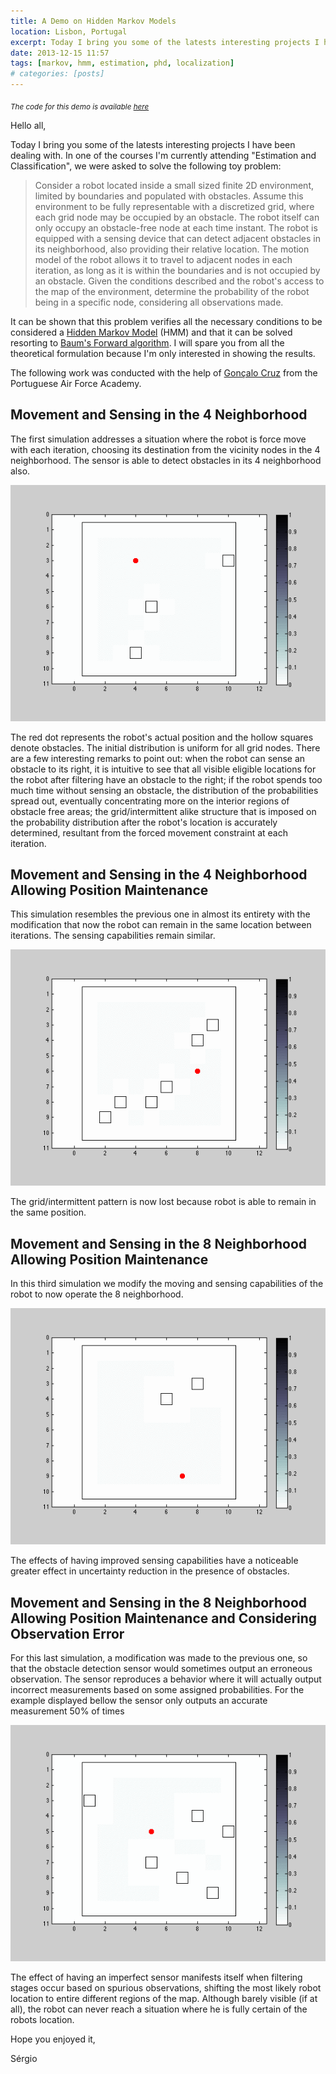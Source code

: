```yaml
---
title: A Demo on Hidden Markov Models
location: Lisbon, Portugal
excerpt: Today I bring you some of the latests interesting projects I have been dealing with. In one of the courses I'm currently attending "Estimation and Classification", we were asked to solve the following toy problem.
date: 2013-12-15 11:57
tags: [markov, hmm, estimation, phd, localization]
# categories: [posts]
---
```


<sub>*The code for this demo is available [here][code]*</sub>

Hello all,

Today I bring you some of the latests interesting projects I have been dealing with. In one of the courses I'm currently attending "Estimation and Classification", we were asked to solve the following toy problem:

>Consider a robot located inside a small sized finite 2D environment, limited by boundaries and populated with obstacles. Assume this environment to be fully representable with a discretized grid, where each grid node may be occupied by an obstacle. The robot itself can only occupy an obstacle-free node at each time instant. The robot is equipped with a sensing device that can detect adjacent obstacles in its neighborhood, also providing their relative location. The motion model of the robot allows it to travel to adjacent nodes in each iteration, as long as it is within the boundaries and is not occupied by an obstacle. Given the conditions described and the robot's access to the map of the environment, determine the probability of the robot being in a specific node, considering all observations made.

It can be shown that this problem verifies all the necessary conditions to be considered a [Hidden Markov Model][hmm] (HMM) and that it can be solved resorting to [Baum's Forward algorithm][baum]. I will spare you from all the theoretical formulation because I'm only interested in showing the results.

The following work was conducted with the help of [Gonçalo Cruz][goncalo] from the Portuguese Air Force Academy.

## Movement and Sensing in the 4 Neighborhood

The first simulation addresses a situation where the robot is force move with each iteration, choosing its destination from the vicinity nodes in the 4 neighborhood. The sensor is able to detect obstacles in its 4 neighborhood also.

![](/assets/images/posts/4mov_4sens.gif)

The red dot represents the robot's actual position and the hollow squares denote obstacles. The initial distribution is uniform for all grid nodes. There are a few interesting remarks to point out: when the robot can sense an obstacle to its right, it is intuitive to see that all visible eligible locations for the robot after filtering have an obstacle to the right; if the robot spends too much time without sensing an obstacle, the distribution of the probabilities spread out, eventually concentrating more on the interior regions of obstacle free areas; the grid/intermittent alike structure that is imposed on the probability distribution after the robot's location is accurately determined, resultant from the forced movement constraint at each iteration.

## Movement and Sensing in the 4 Neighborhood Allowing Position Maintenance


This simulation resembles the previous one in almost its entirety with the modification that now the robot can remain in the same location between iterations. The sensing capabilities remain similar.

![](/assets/images/posts/5mov_4sens.gif)

The grid/intermittent pattern is now lost because robot is able to remain in the same position.

## Movement and Sensing in the 8 Neighborhood Allowing Position Maintenance

In this third simulation we modify the moving and sensing capabilities of the robot to now operate the 8 neighborhood.

![](/assets/images/posts/9mov_8sens.gif)

The effects of having improved sensing capabilities have a noticeable greater effect in uncertainty reduction in the presence of obstacles. 

## Movement and Sensing in the 8 Neighborhood Allowing Position Maintenance and Considering Observation Error


For this last simulation, a modification was made to the previous one, so that the obstacle detection sensor would sometimes output an erroneous observation. The sensor reproduces a behavior where it will actually output incorrect measurements based on some assigned probabilities. For the example displayed bellow the sensor only outputs an accurate measurement 50% of times

![](/assets/images/posts/9mov_8sens_error.gif)

The effect of having an imperfect sensor manifests itself when filtering stages occur based on spurious observations, shifting the most likely robot location to entire different regions of the map. Although barely visible (if at all), the robot can never reach a situation where he is fully certain of the robots location.

Hope you enjoyed it,

Sérgio

[code]: https://github.com/SergioRAgostinho/ECProject
[hmm]: https://en.wikipedia.org/wiki/Hidden_Markov_model
[baum]: https://en.wikipedia.org/wiki/Baum%E2%80%93Welch_algorithm#Forward_procedure
[goncalo]: http://academiafa.academia.edu/Gon%C3%A7aloCruz